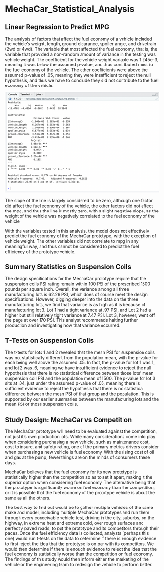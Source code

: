 # MechaCar_Statistical_Analysis
## Linear Regression to Predict MPG
The analysis of factors that affect the fuel economy of a vehicle included the vehicle’s weight, length, ground clearance, spoiler angle, and drivetrain (2wd or 4wd). The variable that most affected the fuel economy, that is, the variable that provided a non-random amount of variance in the testing was vehicle weight. The coefficient for the vehicle weight variable was 1.245e-3, meaning it was below the assumed p-value, and thus contributed most to the fuel economy of the vehicle. The other coefficients were above the assumed p-value of .05, meaning they were insufficient to reject the null hypothesis, and thus we have to conclude they did not contribute to the fuel economy of the vehicle. 

![this is an image](https://github.com/BartBachrach/MechaCar_Statistical_Analysis/blob/main/Screen%20Shot%202022-06-21%20at%202.30.05%20PM.png)

The slope of the line is largely considered to be zero, although one factor did affect the fuel economy of the vehicle, the other factors did not affect the mpg, and thus the line is mostly zero, with a slight negative slope, as the weight of the vehicle was negatively correlated to the fuel economy of the vehicle.

With the variables tested in this analysis, the model does not effectively predict the fuel economy of the MechaCar prototype, with the exception of vehicle weight. The other variables did not correlate to mpg in any meaningful way, and thus cannot be considered to predict the fuel efficiency of the prototype vehicle. 

## Summary Statistics on Suspension Coils
The design specifications for the MechaCar prototype require that the suspension coils PSI rating remain within 100 PSI of the prescribed 1500 pounds per square inch. Overall, the variance among all three manufacturing lots is 62.29 PSI, which does of course meet the design specifications. 
However, digging deeper into the data on the three manufacturing lots, we find that variance is as high as it is because of manufacturing lot 3. Lot 1 had a tight variance at .97 PSI, and Lot 2 had a higher but still relatively tight variance at 7.47 PSI. Lot 3, however, went off the page at over 170 PSI. This analyst recommends halting further production and investigating how that variance occurred. 

## T-Tests on Suspension Coils
The t-tests for lots 1 and 2 revealed that the mean PSI for suspension coils was not statistically different from the population mean, with the p-value for each being well above the assumed .05. In fact, the p-value for lot 1 was 1, and lot 2 was .6, meaning we have insufficient evidence to reject the null hypothesis that there is no statistical difference between those lots’ mean suspension coil PSI and the population mean of 1500. 
The p-value for lot 3 sits at .04, just under the assumed p-value of .05, meaning there is sufficient evidence to reject the hypothesis that there is no statistical difference between the mean PSI of that group and the population. This is supported by our earlier summaries between the manufacturing lots and the mean PSI of those suspension coils. 

## Study Design: MechaCar vs Competition
The MechaCar prototype will need to be evaluated against the competition, not just it’s own production lots. While many considerations come into play when considering purchasing a new vehicle, such as maintenance cost, cost to insure, and safety rating, one of the primary metrics drivers consider when purchasing a new vehicle is fuel economy. With the rising cost of oil and gas at the pump, fewer things are on the minds of consumers these days. 

MechaCar believes that the fuel economy for its new prototype is statistically higher than the competition so as to set it apart, making it the superior option when considering fuel economy. The alternative being that the prototype is significantly worse on fuel economy than the competition, or it is possible that the fuel economy of the prototype vehicle is about the same as all the others. 

The best way to find out would be to gather multiple vehicles of the same make and model, including multiple MechaCar prototypes and run them through every conceivable vehicle test, driving in the city, suburbs, on the highway, in extreme heat and extreme cold, over rough surfaces and perfectly paved roads, to put the prototype and its competitors through their paces. Once the fuel efficiency data is collected, analysts (perhaps this one) would run t-tests on the data to determine if there is enough evidence to first reject the idea that the prototype is on par with its competitors. We would then determine if there is enough evidence to reject the idea that the fuel economy is statistically worse than the competition on fuel economy. The findings of this study would then inform either the marketing of the vehicle or the engineering team to redesign the vehicle to perform better.

